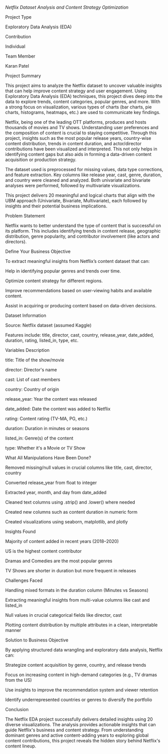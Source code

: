 *Netflix Dataset Analysis and Content Strategy Optimization*

Project Type

Exploratory Data Analysis (EDA)

Contribution

Individual

Team Member

Karan Patel

Project Summary

This project aims to analyze the Netflix dataset to uncover valuable insights that can help improve content strategy and user engagement. Using Exploratory Data Analysis (EDA) techniques, this project dives deep into the data to explore trends, content categories, popular genres, and more. With a strong focus on visualization, various types of charts (bar charts, pie charts, histograms, heatmaps, etc.) are used to communicate key findings.

Netflix, being one of the leading OTT platforms, produces and hosts thousands of movies and TV shows. Understanding user preferences and the composition of content is crucial to staying competitive. Through this project, insights such as the most popular release years, country-wise content distribution, trends in content duration, and actor/director contributions have been visualized and interpreted. This not only helps in identifying content gaps but also aids in forming a data-driven content acquisition or production strategy.

The dataset used is preprocessed for missing values, data type corrections, and feature extraction. Key columns like release year, cast, genre, duration, and country were cleaned and analyzed. Both univariate and bivariate analyses were performed, followed by multivariate visualizations.

This project delivers 20 meaningful and logical charts that align with the UBM approach (Univariate, Bivariate, Multivariate), each followed by insights and their potential business implications.

Problem Statement

Netflix wants to better understand the type of content that is successful on its platform. This includes identifying trends in content release, geographic distribution, genre popularity, and contributor involvement (like actors and directors).

Define Your Business Objective

To extract meaningful insights from Netflix’s content dataset that can:

Help in identifying popular genres and trends over time.

Optimize content strategy for different regions.

Improve recommendations based on user-viewing habits and available content.

Assist in acquiring or producing content based on data-driven decisions.

Dataset Information

Source: Netflix dataset (assumed Kaggle)

Features include: title, director, cast, country, release_year, date_added, duration, rating, listed_in, type, etc.

Variables Description

title: Title of the show/movie

director: Director's name

cast: List of cast members

country: Country of origin

release_year: Year the content was released

date_added: Date the content was added to Netflix

rating: Content rating (TV-MA, PG, etc.)

duration: Duration in minutes or seasons

listed_in: Genre(s) of the content

type: Whether it's a Movie or TV Show

What All Manipulations Have Been Done?

Removed missing/null values in crucial columns like title, cast, director, country

Converted release_year from float to integer

Extracted year, month, and day from date_added

Cleaned text columns using .strip() and .lower() where needed

Created new columns such as content duration in numeric form

Created visualizations using seaborn, matplotlib, and plotly

Insights Found

Majority of content added in recent years (2018–2020)

US is the highest content contributor

Dramas and Comedies are the most popular genres

TV Shows are shorter in duration but more frequent in releases

Challenges Faced

Handling mixed formats in the duration column (Minutes vs Seasons)

Extracting meaningful insights from multi-value columns like cast and listed_in

Null values in crucial categorical fields like director, cast

Plotting content distribution by multiple attributes in a clean, interpretable manner

Solution to Business Objective

By applying structured data wrangling and exploratory data analysis, Netflix can:

Strategize content acquisition by genre, country, and release trends

Focus on increasing content in high-demand categories (e.g., TV dramas from the US)

Use insights to improve the recommendation system and viewer retention

Identify underrepresented countries or genres to diversify the portfolio

Conclusion

The Netflix EDA project successfully delivers detailed insights using 20 diverse visualizations. The analysis provides actionable insights that can guide Netflix's business and content strategy. From understanding dominant genres and active content-adding years to exploring global content contributions, this project reveals the hidden story behind Netflix's content lineup.
